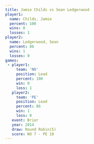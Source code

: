 ```yaml
---
title: Jamie Childs vs Sean Ledgerwood
player1:                
  name: Childs, Jamie   
  percent: 100          
  wins: 0               
  losses: 1             
player2:                
  name: Ledgerwood, Sean
  percent: 86           
  wins: 1               
  losses: 0             
games:
 - player1:        
     team: 'NO'    
     position: Lead
     percent: 100  
     win: 0        
     loss: 1       
   player2:        
     team: 'PE'    
     position: Lead
     percent: 86   
     win: 1        
     loss: 0       
   event: Brier        
   year: 2014          
   draw: Round Robin(5)
   score: NO 7 - PE 10 
---
```

